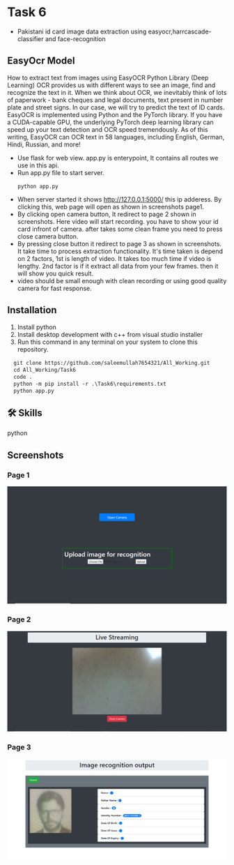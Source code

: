 
# Task 6
- Pakistani id card image data extraction using easyocr,harrcascade-classifier and face-recognition

## EasyOcr Model
How to extract text from images using EasyOCR Python Library (Deep Learning) OCR 
provides us with different ways to see an image, find and recognize the text in it.
When we think about OCR, we inevitably think of lots of paperwork - bank cheques and legal
documents, text present in number plate and street signs. In our case, we will try to predict
the text of ID cards. EasyOCR is implemented using Python and the PyTorch library. If you have
a CUDA-capable GPU, the underlying PyTorch deep learning library can speed up your 
text detection and OCR speed tremendously. As of this writing, EasyOCR can OCR text in 58 languages,
including English, German, Hindi, Russian, and more!

- Use flask for web view. app.py is enterypoint, It contains all routes we use in this api.
- Run app.py file to start server.
  ```terminal
  python app.py
  ```
- When server started it shows http://127.0.0.1:5000/ this ip adderess. By clicking this, web page 
  will open as shown in screenshots page1.
- By clicking open camera button, It redirect to page 2 shown in screenshots. Here video will start
  recording. you have to show your id card infront of camera. after takes some clean frame you need
  to press close camera button.
- By pressing close button it redirect to page 3 as shown in screenshots. It take time to process
  extraction functionality. It's time taken is depend on 2 factors, 1st is length of video. It takes
  too much time if video is lengthy. 2nd factor is if it extract all data from your few frames.
  then it will show you quick result.
- video should be small enough with clean recording or using good quality camera for fast response.
## Installation
1. Install python 
2. Install desktop development with c++ from visual studio installer
3. Run this command in any terminal on 
your system to clone this repository. 

```terminal
  git clone https://github.com/saleemullah7654321/All_Working.git
  cd All_Working/Task6
  code .
  python -m pip install -r .\Task6\requirements.txt
  python app.py
```
    
## 🛠 Skills
python


## Screenshots

### Page 1
![page1](https://raw.githubusercontent.com/saleemullah7654321/All_Working/master/Task6/screenshots/page1.PNG)
### Page 2
![page1](https://raw.githubusercontent.com/saleemullah7654321/All_Working/master/Task6/screenshots/page2.PNG)
### Page 3
![page1](https://raw.githubusercontent.com/saleemullah7654321/All_Working/master/Task6/screenshots/page3.PNG)

